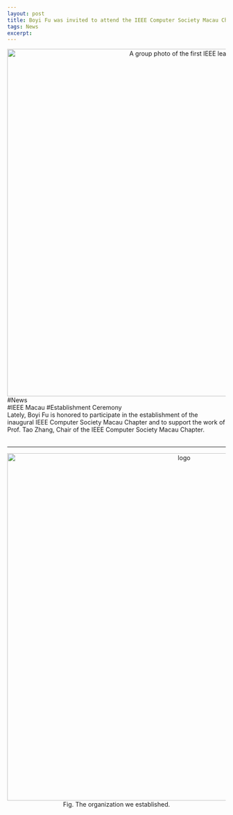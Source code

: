 ```yaml
---
layout: post
title: Boyi Fu was invited to attend the IEEE Computer Society Macau Chapter Establishment Ceremony.
tags: News
excerpt: 
---
```


<div align="center">
  <img src="{{ site.baseurl }}/images/IEEE/pic.jpg" alt="A group photo of the first IEEE leaders" width="800"/>
</div>
<div class="tooltip-container-lightblue">
  <span class="text-lightblue">#News</span>
</div><div class="tooltip-container-red"><span class="text-red">#IEEE Macau</span> <span class="text-red">#Establishment Ceremony</span> </div>
Lately, Boyi Fu is honored to participate in the establishment of the inaugural IEEE Computer Society Macau Chapter and to support the work of Prof. Tao Zhang, Chair of the IEEE Computer Society Macau Chapter. <br/>
<br/>

---

 <p style="text-align: center;">
            <img src="{{ site.baseurl }}/images/IEEE/logo.png" alt="logo" width="800"><br/>
            Fig. The organization we established.
            </p>
